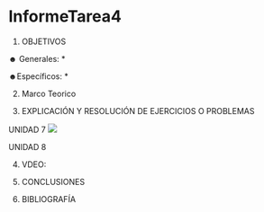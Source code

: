 # InformeTarea4

1. OBJETIVOS

☻ Generales:
*

☻Específicos:
* 

2. Marco Teorico 

3. EXPLICACIÓN Y RESOLUCIÓN DE EJERCICIOS O PROBLEMAS

UNIDAD 7
<img src= Img/1-3.jpg>

UNIDAD 8


4. VDEO:


6. CONCLUSIONES


8. BIBLIOGRAFÍA



